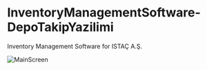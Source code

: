 # InventoryManagementSoftware-DepoTakipYazilimi
Inventory Management Software for ISTAÇ A.Ş.


![MainScreen](https://user-images.githubusercontent.com/80919382/140296498-88e2331e-767b-4d6f-9382-d26e8326a857.PNG)
